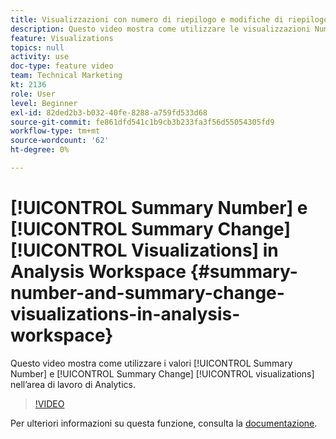```yaml
---
title: Visualizzazioni con numero di riepilogo e modifiche di riepilogo in Analysis Workspace
description: Questo video mostra come utilizzare le visualizzazioni Numero di riepilogo e Variazione di riepilogo nell’area di lavoro di Analytics.
feature: Visualizations
topics: null
activity: use
doc-type: feature video
team: Technical Marketing
kt: 2136
role: User
level: Beginner
exl-id: 82ded2b3-b032-40fe-8288-a759fd533d68
source-git-commit: fe861dfd541c1b9cb3b233fa3f56d55054305fd9
workflow-type: tm+mt
source-wordcount: '62'
ht-degree: 0%

---
```


# [!UICONTROL Summary Number] e  [!UICONTROL Summary Change] [!UICONTROL Visualizations] in Analysis Workspace {#summary-number-and-summary-change-visualizations-in-analysis-workspace}

Questo video mostra come utilizzare i valori [!UICONTROL Summary Number] e [!UICONTROL Summary Change] [!UICONTROL visualizations] nell’area di lavoro di Analytics.

>[!VIDEO](https://video.tv.adobe.com/v/23992/?quality=12)

Per ulteriori informazioni su questa funzione, consulta la [documentazione](https://experienceleague.adobe.com/docs/analytics/analyze/analysis-workspace/visualizations/summary-number-change.html?lang=en).
